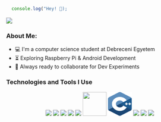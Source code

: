 ```js
  console.log("Hey! 👋);
```

[//]: # (<a href="" target="_blank" align="center"><img src="https://media.giphy.com/media/Vuw9m5wXviFIQ/source.gif" width="280" height="auto" /></a>)

<!-- [![Sciencewolf's GitHub stats](https://github-readme-stats.vercel.app/api?username=sciencewolf)](https://github.com/sciencewolf/github-readme-stats) -->

<img align="center" src="https://github-readme-stats.vercel.app/api/top-langs/?username=sciencewolf&layout=compact&langs_count=8" />

### About Me:
- 💻 I'm a computer science student at Debreceni Egyetem
- ⏳ Exploring Raspberry Pi & Android Development
- 🚀 Always ready to collaborate for Dev Experiments

### Technologies and Tools I Use

<p align="center">
<img src="https://www.vectorlogo.zone/logos/python/python-icon.svg" />
<img src="https://www.vectorlogo.zone/logos/java/java-icon.svg" />
<img src="https://www.vectorlogo.zone/logos/javascript/javascript-icon.svg" />
<img src="https://www.vectorlogo.zone/logos/typescriptlang/typescriptlang-icon.svg" />
<img src="https://www.vectorlogo.zone/logos/kotlinlang/kotlinlang-icon.svg" />
<img src="https://brandeps.com/logo-download/C/C-Sharp-logo-vector-01.svg" width="64" height="64"/>
<img src="https://raw.githubusercontent.com/cncf/landscape/master/hosted_logos/cpp.svg" width="64" height="64" />
<img src="https://www.vectorlogo.zone/logos/linux/linux-icon.svg" />
<img src="https://www.vectorlogo.zone/logos/docker/docker-icon.svg" />
<img src="https://www.vectorlogo.zone/logos/supabase/supabase-icon.svg" />
</p>

